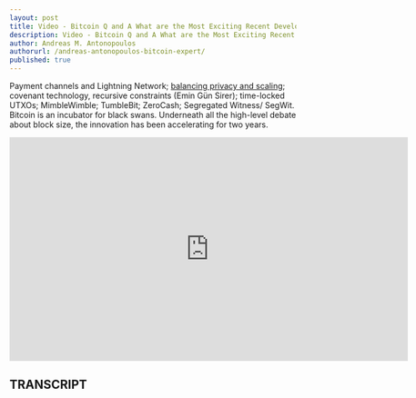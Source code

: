 ```yaml
---
layout: post
title: Video - Bitcoin Q and A What are the Most Exciting Recent Developments
description: Video - Bitcoin Q and A What are the Most Exciting Recent Developments
author: Andreas M. Antonopoulos
authorurl: /andreas-antonopoulos-bitcoin-expert/
published: true
---
```


<p>Payment channels and Lightning Network; <a href="/video-bitcoin-q-and-a-unstoppable-code/">balancing privacy and scaling</a>; covenant technology, recursive constraints (Emin Gün Sirer); time-locked UTXOs; MimbleWimble; TumbleBit; ZeroCash; Segregated Witness/ SegWit. Bitcoin is an incubator for black swans. Underneath all the high-level debate about block size, the innovation has been accelerating for two years.</p>

<center><iframe width="700" height="394" src="https://www.youtube.com/embed/bCG5og_LwZY?list=PLPQwGV1aLnTsHvzevl9BAUlfsfwFfU7aP" frameborder="0" allowfullscreen></iframe></center>

<h2>TRANSCRIPT</h2>

